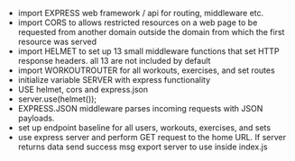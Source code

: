 * import EXPRESS web framework / api for routing, middleware etc.
* import CORS to allows restricted resources on a web page to be requested from another domain outside the domain from which the first resource was served
* import HELMET to set up 13 small middleware functions that set HTTP response headers. all 13 are not included by default
* import WORKOUTROUTER for all workouts, exercises, and set routes
* initialize variable SERVER with express functionality
* USE helmet, cors and express.json
* server.use(helmet()); 
* EXPRESS.JSON middleware parses incoming requests with JSON payloads.
* set up endpoint baseline for all users, workouts, exercises, and sets
* use express server and perform GET request to the home URL. If server returns data send success msg export server to use inside index.js                                                                   